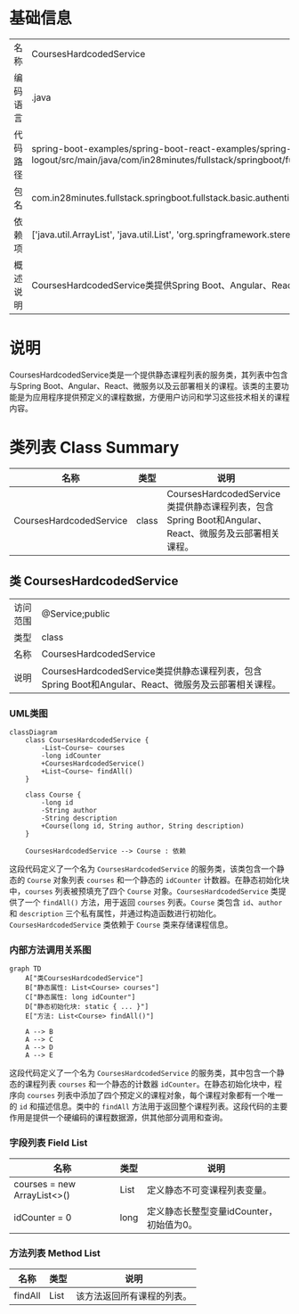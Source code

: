 # 基础信息

|      |      |
|------|------|
| 名称 | CoursesHardcodedService |
| 编码语言 | .java |
| 代码路径 | spring-boot-examples/spring-boot-react-examples/spring-boot-react-basic-auth-login-logout/backend-spring-boot-react-basic-auth-login-logout/src/main/java/com/in28minutes/fullstack/springboot/fullstack/basic/authentication/springbootfullstackbasicauthloginlogout/course/CoursesHardcodedService.java |
| 包名 | com.in28minutes.fullstack.springboot.fullstack.basic.authentication.springbootfullstackbasicauthloginlogout.course |
| 依赖项 | ['java.util.ArrayList', 'java.util.List', 'org.springframework.stereotype.Service'] |
| 概述说明 | CoursesHardcodedService类提供Spring Boot、Angular、React、微服务及云部署课程。 |

# 说明

CoursesHardcodedService类是一个提供静态课程列表的服务类，其列表中包含与Spring Boot、Angular、React、微服务以及云部署相关的课程。该类的主要功能是为应用程序提供预定义的课程数据，方便用户访问和学习这些技术相关的课程内容。

# 类列表 Class Summary

| 名称   | 类型  | 说明 |
|-------|------|-------------|
| CoursesHardcodedService | class | CoursesHardcodedService类提供静态课程列表，包含Spring Boot和Angular、React、微服务及云部署相关课程。 |



## 类 CoursesHardcodedService

|      |      |
|------|------|
| 访问范围 | @Service;public |
| 类型 | class |
| 名称 | CoursesHardcodedService |
| 说明 | CoursesHardcodedService类提供静态课程列表，包含Spring Boot和Angular、React、微服务及云部署相关课程。 |


### UML类图

```mermaid
classDiagram
    class CoursesHardcodedService {
        -List~Course~ courses
        -long idCounter
        +CoursesHardcodedService()
        +List~Course~ findAll()
    }

    class Course {
        -long id
        -String author
        -String description
        +Course(long id, String author, String description)
    }

    CoursesHardcodedService --> Course : 依赖
```

这段代码定义了一个名为 `CoursesHardcodedService` 的服务类，该类包含一个静态的 `Course` 对象列表 `courses` 和一个静态的 `idCounter` 计数器。在静态初始化块中，`courses` 列表被预填充了四个 `Course` 对象。`CoursesHardcodedService` 类提供了一个 `findAll()` 方法，用于返回 `courses` 列表。`Course` 类包含 `id`、`author` 和 `description` 三个私有属性，并通过构造函数进行初始化。`CoursesHardcodedService` 类依赖于 `Course` 类来存储课程信息。


### 内部方法调用关系图

```mermaid
graph TD
    A["类CoursesHardcodedService"]
    B["静态属性: List<Course> courses"]
    C["静态属性: long idCounter"]
    D["静态初始化块: static { ... }"]
    E["方法: List<Course> findAll()"]

    A --> B
    A --> C
    A --> D
    A --> E
```

这段代码定义了一个名为 `CoursesHardcodedService` 的服务类，其中包含一个静态的课程列表 `courses` 和一个静态的计数器 `idCounter`。在静态初始化块中，程序向 `courses` 列表中添加了四个预定义的课程对象，每个课程对象都有一个唯一的 `id` 和描述信息。类中的 `findAll` 方法用于返回整个课程列表。这段代码的主要作用是提供一个硬编码的课程数据源，供其他部分调用和查询。

### 字段列表 Field List

| 名称  | 类型  | 说明 |
|-------|-------|------|
| courses = new ArrayList<>() | List<Course> | 定义静态不可变课程列表变量。 |
| idCounter = 0 | long | 定义静态长整型变量idCounter，初始值为0。 |

### 方法列表 Method List

| 名称  | 类型  | 说明 |
|-------|-------|------|
| findAll | List<Course> | 该方法返回所有课程的列表。 |




